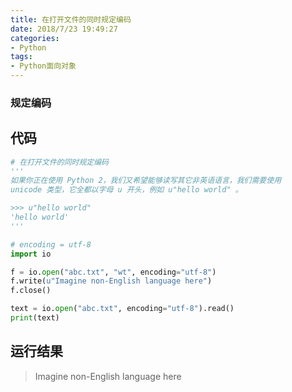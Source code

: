 ```yaml
---
title: 在打开文件的同时规定编码
date: 2018/7/23 19:49:27
categories: 
- Python
tags: 
- Python面向对象
---
```


### 规定编码

## 代码

```python
# 在打开文件的同时规定编码
'''
如果你正在使用 Python 2，我们又希望能够读写其它非英语语言，我们需要使用
unicode 类型，它全都以字母 u 开头，例如 u"hello world" 。

>>> u"hello world"
'hello world'
'''

# encoding = utf-8
import io

f = io.open("abc.txt", "wt", encoding="utf-8")
f.write(u"Imagine non-English language here")
f.close()

text = io.open("abc.txt", encoding="utf-8").read()
print(text)
```

## 运行结果

> Imagine non-English language here